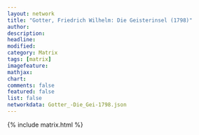 ```yaml
---
layout: network
title: "Gotter, Friedrich Wilhelm: Die Geisterinsel (1798)"
author:
description:
headline:
modified:
category: Matrix
tags: [matrix]
imagefeature: 
mathjax: 
chart: 
comments: false
featured: false
list: false
networkdata: Gotter_-Die_Gei-1798.json
---
```

{% include matrix.html %}
